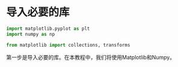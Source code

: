 # 导入必要的库

```python
import matplotlib.pyplot as plt
import numpy as np

from matplotlib import collections, transforms
```

第一步是导入必要的库。在本教程中，我们将使用Matplotlib和Numpy。
